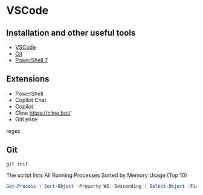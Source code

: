 # VSCode

## Installation and other useful tools

- [VSCode](https://code.visualstudio.com/download)
- [Git](https://git-scm.com/downloads)
- [PowerShell 7](https://github.com/PowerShell/PowerShell/releases)

## Extensions

- PowerShell
- Copilot Chat
- Copilot
- Cline https://cline.bot/
- GitLense

regex

## Git

```
git init
```

The script lists All Running Processes Sorted by Memory Usage (Top 10)

```powershell
Get-Process | Sort-Object -Property WS -Descending | Select-Object -First 10 Name, WS, CPU
```